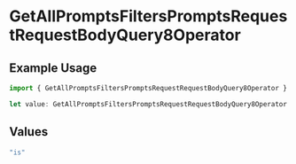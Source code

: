 # GetAllPromptsFiltersPromptsRequestRequestBodyQuery8Operator

## Example Usage

```typescript
import { GetAllPromptsFiltersPromptsRequestRequestBodyQuery8Operator } from "@orq-ai/node/models/operations";

let value: GetAllPromptsFiltersPromptsRequestRequestBodyQuery8Operator = "is";
```

## Values

```typescript
"is"
```
